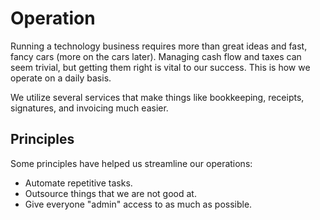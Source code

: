 # Operation

Running a technology business requires more than great ideas and fast, fancy cars (more on the cars later). Managing cash flow and taxes can seem trivial, but getting them right is vital to our success. This is how we operate on a daily basis. 

We utilize several services that make things like bookkeeping, receipts, signatures, and invoicing much easier.

## Principles

Some principles have helped us streamline our operations:

* Automate repetitive tasks.
* Outsource things that we are not good at.
* Give everyone "admin" access to as much as possible.


